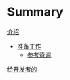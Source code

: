 # Summary

[介绍](./README.md)

- [准备工作](./chap00/README.md)
  - [参考资源](./chap00/materials.md)

[给开发者的](./Develop.md)
